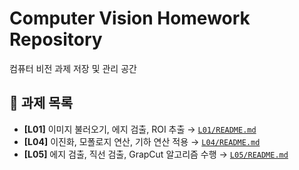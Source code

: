 # Computer Vision Homework Repository
컴퓨터 비전 과제 저장 및 관리 공간


## 📂 과제 목록
- **[L01]** 이미지 불러오기, 에지 검출, ROI 추출 → [`L01/README.md`](L01/README.md)
- **[L04]** 이진화, 모폴로지 연산, 기하 연산 적용 → [`L04/README.md`](L04/README.md)
- **[L05]** 에지 검출, 직선 검출, GrapCut 알고리즘 수행 → [`L05/README.md`](L05/README.md)
